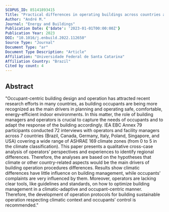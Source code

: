 ```yaml
---
SCOPUS_ID: 85141893415
Title: "Practical differences in operating buildings across countries and climate zones: Perspectives of building managers/operators"
Author: "André M."
Journal: "Energy and Buildings"
Publication Date: {'$date': '2023-01-01T00:00:00Z'}
Publication Year: 2023
DOI: "10.1016/j.enbuild.2022.112650"
Source Type: "Journal"
Document Type: "ar"
Document Type Description: "Article"
Affiliation: "Universidade Federal de Santa Catarina"
Affiliation Country: "Brazil"
Cited by count: 4
---
```


## Abstract
"Occupant-centric building design and operation has attracted recent research efforts in many countries, as building occupants are being more recognized as the main drivers in planning and operating safe, comfortable, energy-efficient indoor environments. In this matter, the role of building managers and operators is crucial to capture the needs of occupants and to adapt the response of the building accordingly. IEA EBC Annex 79 participants conducted 72 interviews with operators and facility managers across 7 countries (Brazil, Canada, Germany, Italy, Poland, Singapore, and USA) covering a wide range of ASHRAE 169 climate zones (from 0 to 5 in the climate classification). This paper presents a qualitative cross-case analysis of operators’ perspectives and experiences to identify regional differences. Therefore, the analyses are based on the hypotheses that climate or other country-related aspects would be the main drivers of building operation procedures differences. Results show climatic differences have little influence on building management, while occupants' complaints are very influenced by them. Moreover, operators are lacking clear tools, like guidelines and standards, on how to optimize building management in a climatic-adaptive and occupant-centric manner. Therefore, the development of operation protocols for building sustainable operation respecting climatic context and occupants’ control is recommended."
